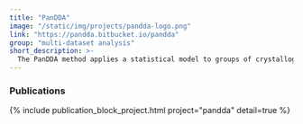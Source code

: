 ```yaml
---
title: "PanDDA"
image: "/static/img/projects/pandda-logo.png"
link: "https://pandda.bitbucket.io/pandda"
group: "multi-dataset analysis"
short_description: >-
  The PanDDA method applies a statistical model to groups of crystallographic datasets in order to identify partial-occupancy features such as binding ligands from fragment screening.
---
```


<h3>Publications</h3>
{% include publication_block_project.html project="pandda" detail=true %}

